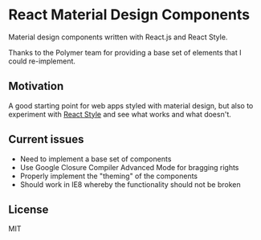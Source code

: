 React Material Design Components
===
Material design components written with React.js and React Style.

Thanks to the Polymer team for providing a base set of elements that I could re-implement.

Motivation
---
A good starting point for web apps styled with material design, but also to experiment with
[React Style](https://github.com/SanderSpies/react-style/) and see what works and what doesn't.

Current issues
---
- Need to implement a base set of components
- Use Google Closure Compiler Advanced Mode for bragging rights
- Properly implement the "theming" of the components
- Should work in IE8 whereby the functionality should not be broken

License
---
MIT
